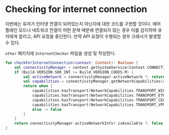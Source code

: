 # Checking for internet connection

이번에는 유저가 인터넷 연결이 되어있는지 아닌지에 대한 코드를 구현할 것이다. 에어플레인 모드나 네트워크 연결이 어떤 문제 때문에 연결되지 않는 경우 이를 감지하여 유저에게 알리고, API 요청을 중단한다. 만약
API 요청이 수행되는 경우 크래시가 발생할 수 있다.

`other` 패키지에 `InternetChecker` 파일을 생성 및 작성한다.

```kotlin
fun checkForInternetConnection(context: Context): Boolean {
    val connectivityManager = context.getSystemService(Context.CONNECTIVITY_SERVICE) as ConnectivityManager
    if (Build.VERSION.SDK_INT >= Build.VERSION_CODES.M) {
        val activeNetwork = connectivityManager.activeNetwork ?: return false
        val capabilities = connectivityManager.getNetworkCapabilities(activeNetwork) ?: return false
        return when {
            capabilities.hasTransport(NetworkCapabilities.TRANSPORT_WIFI) -> true
            capabilities.hasTransport(NetworkCapabilities.TRANSPORT_ETHERNET) -> true
            capabilities.hasTransport(NetworkCapabilities.TRANSPORT_CELLULAR) -> true
            capabilities.hasTransport(NetworkCapabilities.TRANSPORT_VPN) -> true
            else -> false
        }
    }
    return connectivityManager.activeNetworkInfo?.isAvailable ?: false
}
```